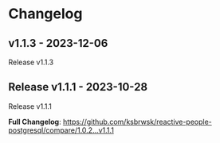 # Changelog

## v1.1.3 - 2023-12-06

Release v1.1.3

## Release v1.1.1 - 2023-10-28

Release v1.1.1

**Full Changelog**: https://github.com/ksbrwsk/reactive-people-postgresql/compare/1.0.2...v1.1.1

